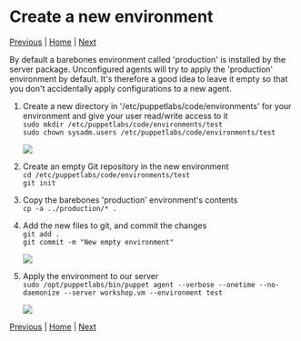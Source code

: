 # Create a new environment

[Previous](install-puppet-db-termini.md) \| [Home](index.md) \| [Next](create-hierarchy.md)

By default a barebones environment called 'production' is installed by the server package. Unconfigured agents will try to apply the 'production' environment by default. It's therefore a good idea to leave it empty so that you don't accidentally apply configurations to a new agent.

1. Create a new directory in '/etc/puppetlabs/code/environments' for your environment and give your user read/write access to it  
   `sudo mkdir /etc/puppetlabs/code/environments/test`  
   `sudo chown sysadm.users /etc/puppetlabs/code/environments/test`

   ![](create-environment-1.png)
1. Create an empty Git repository in the new environment  
   `cd /etc/puppetlabs/code/environments/test`  
   `git init`
1. Copy the barebones 'production' environment's contents  
   `cp -a ../production/* .`
1. Add the new files to git, and commit the changes  
   `git add .`  
   `git commit -m "New empty environment"`

   ![](create-environment-2.png)
2. Apply the environment to our server  
   `sudo /opt/puppetlabs/bin/puppet agent --verbose --onetime --no-daemonize --server workshop.vm --environment test`

   ![](create-environment-3.png)


[Previous](install-puppet-db-termini.md) \| [Home](index.md) \| [Next](create-hierarchy.md)
